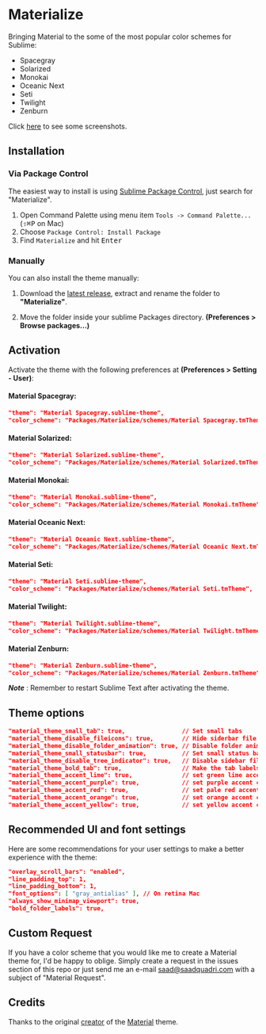 # Materialize
Bringing Material to the some of the most popular color schemes for Sublime:

* Spacegray
* Solarized
* Monokai
* Oceanic Next
* Seti
* Twilight
* Zenburn

Click [here](/Screenshots.md) to see some screenshots.

## Installation

### Via Package Control

The easiest way to install is using [Sublime Package Control](https://sublime.wbond.net), just search for "Materialize".

1. Open Command Palette using menu item `Tools -> Command Palette...` (<kbd>⇧</kbd><kbd>⌘</kbd><kbd>P</kbd> on Mac)
2. Choose `Package Control: Install Package`
3. Find `Materialize` and hit <kbd>Enter</kbd>


### Manually

You can also install the theme manually:

1. Download the [latest release](https://github.com/saadq/Materialize/releases/latest), extract and rename the folder to **"Materialize"**.

2. Move the folder inside your sublime Packages directory. **(Preferences > Browse packages...)**


## Activation
Activate the theme with the following preferences at  **(Preferences > Setting - User)**:

#### Material Spacegray:
```json
"theme": "Material Spacegray.sublime-theme",
"color_scheme": "Packages/Materialize/schemes/Material Spacegray.tmTheme",
```

#### Material Solarized:
```json
"theme": "Material Solarized.sublime-theme",
"color_scheme": "Packages/Materialize/schemes/Material Solarized.tmTheme",
```

#### Material Monokai:
```json
"theme": "Material Monokai.sublime-theme",
"color_scheme": "Packages/Materialize/schemes/Material Monokai.tmTheme",
```

#### Material Oceanic Next:
```json
"theme": "Material Oceanic Next.sublime-theme",
"color_scheme": "Packages/Materialize/schemes/Material Oceanic Next.tmTheme",
```

#### Material Seti:
```json
"theme": "Material Seti.sublime-theme",
"color_scheme": "Packages/Materialize/schemes/Material Seti.tmTheme",
```

#### Material Twilight:
```json
"theme": "Material Twilight.sublime-theme",
"color_scheme": "Packages/Materialize/schemes/Material Twilight.tmTheme",
```

#### Material Zenburn:
```json
"theme": "Material Zenburn.sublime-theme",
"color_scheme": "Packages/Materialize/schemes/Material Zenburn.tmTheme",
```

***Note*** : Remember to restart Sublime Text after activating the theme.

## Theme options

```json
"material_theme_small_tab": true,                // Set small tabs
"material_theme_disable_fileicons": true,        // Hide siderbar file type icons
"material_theme_disable_folder_animation": true, // Disable folder animation
"material_theme_small_statusbar": true,          // Set small status bar
"material_theme_disable_tree_indicator": true,   // Disable sidebar file indicator
"material_theme_bold_tab": true,                 // Make the tab labels bolder
"material_theme_accent_lime": true,              // set green lime accent color
"material_theme_accent_purple": true,            // set purple accent color
"material_theme_accent_red": true,               // set pale red accent color
"material_theme_accent_orange": true,            // set orange accent color
"material_theme_accent_yellow": true,            // set yellow accent color
```

## Recommended UI and font settings
Here are some recommendations for your user settings to make a better experience with the theme:

```json
"overlay_scroll_bars": "enabled",
"line_padding_top": 1,
"line_padding_bottom": 1,
"font_options": [ "gray_antialias" ], // On retina Mac
"always_show_minimap_viewport": true,
"bold_folder_labels": true,
```

## Custom Request
If you have a color scheme that you would like me to create a Material theme for, I'd be happy to oblige. Simply create a request in the issues section of this repo or just send me an e-mail saad@saadquadri.com with a subject of "Material Request".

## Credits
Thanks to the original [creator](https://github.com/equinusocio) of the [Material](https://github.com/equinusocio/material-theme) theme.